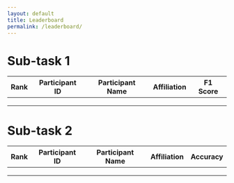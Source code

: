 ```yaml
---
layout: default
title: Leaderboard
permalink: /leaderboard/
---
```




# Sub-task 1

| Rank | Participant ID | Participant Name | Affiliation | F1 Score |
|:----:|:--------------:|:----------------:|:-----------:|:--------:|
|      |                |                  |             |          |
|      |                |                  |             |          |
|      |                |                  |             |          |

# Sub-task 2

| Rank | Participant ID | Participant Name | Affiliation | Accuracy |
|:----:|:--------------:|:----------------:|:-----------:|:--------:|
|      |                |                  |             |          |
|      |                |                  |             |          |
|      |                |                  |             |          |